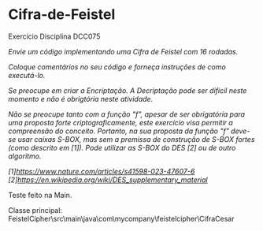 # Cifra-de-Feistel
Exercício Disciplina DCC075  

*Envie um código implementando uma Cifra de Feistel com 16 rodadas.*

*Coloque comentários no seu código e forneça instruções de como executá-lo.*

*Se preocupe em criar a Encriptação.*
*A Decriptação pode ser difícil neste momento e não é obrigtória neste atividade.*

*Não se preocupe tanto com a função "f", apesar de ser obrigatória para uma proposta forte criptograficamente, este exercício visa permitir a compreensão do conceito. Portanto, na sua proposta da função "f" deve-se usar caixas S-BOX, mas sem a premissa de construção de S-BOX fortes (como descrito em [1]). Pode utilizar as S-BOX do DES [2] ou de outro algoritmo.*

*[1]https://www.nature.com/articles/s41598-023-47607-6* 
*[2]https://en.wikipedia.org/wiki/DES_supplementary_material*

Teste feito na Main.

Classe principal: FeistelCipher\src\main\java\com\mycompany\feistelcipher\CifraCesar
